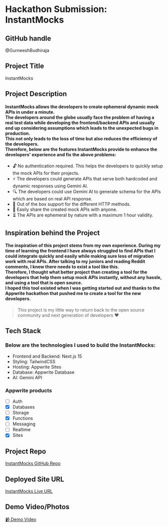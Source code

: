 # Hackathon Submission: InstantMocks

## GitHub handle

@GurneeshBudhiraja

## Project Title

InstantMocks

## Project Description

#### InstantMocks allows the developers to create ephemeral dynamic mock APIs in under a minute. <br/> The developers around the globe usually face the problem of having a real test data while developing the frontend/backend APIs and usually end up considering assumptions which leads to the unexpected bugs in production. <br/> This not only leads to the loss of time but also reduces the efficiency of the developers. <br/> Therefore, below are the features InstantMocks provide to enhance the developers' experience and fix the above problems:

- 🔓 No authentication required. This helps the developers to quickly setup the mock APIs for their projects.
- ⚡ The developers could generate APIs that serve both hardcoded and dynamic responses using Gemini AI.
- 🔍 The developers could use Gemini AI to generate schema for the APIs which are based on real API response.
- 💫 Out of the box support for the different HTTP methods.
- 🔄 Easily share the created mock APIs with anyone.
- ⏳ The APIs are ephemeral by nature with a maximum 1 hour validity.

## Inspiration behind the Project

#### The inspiration of this project stems from my own experience. During my time of learning the frontend I have always struggled to find APIs that I could integrate quickly and easily while making sure less of migration work with real APIs. After talking to my juniors and reading Reddit comments, I knew there needs to exist a tool like this. <br/> Therefore, I thought what better project than creating a tool for the developers that help them setup mock APIs instantly, without any hassle, and using a tool that is open source. <br/> I hoped this tool existed when I was getting started out and thanks to the Appwrite hackathon that pushed me to create a tool for the new developers.

> This project is my little way to return back to the open source community and next generation of developers ❤️

## Tech Stack

### Below are the technologies I used to build the InstantMocks:

- Frontend and Backend: Next.js 15
- Styling: TailwindCSS
- Hosting: Appwrite Sites
- Database: Appwrite Database
- AI: Gemini API

### Appwrite products

- [ ] Auth
- [x] Databases
- [ ] Storage
- [x] Functions
- [ ] Messaging
- [ ] Realtime
- [x] Sites

## Project Repo

[InstantMocks GitHub Repo](https://github.com/GurneeshBudhiraja/InstantMocks)

## Deployed Site URL

[InstantMocks Live URL](https://6903079ef3333df930d1.appwrite.network)

## Demo Video/Photos

[📹 Demo Video](https://www.youtube.com/watch?v=8V3X67cZCSA)
